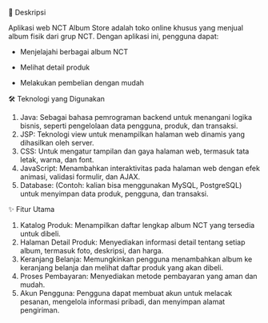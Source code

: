 📄 Deskripsi

Aplikasi web NCT Album Store adalah toko online khusus yang menjual album fisik dari grup NCT. Dengan aplikasi ini, pengguna dapat:

- Menjelajahi berbagai album NCT

- Melihat detail produk

- Melakukan pembelian dengan mudah


🛠️ Teknologi yang Digunakan

1. Java: Sebagai bahasa pemrograman backend untuk menangani logika bisnis, seperti pengelolaan data pengguna, produk, dan transaksi.
2. JSP: Teknologi view untuk menampilkan halaman web dinamis yang dihasilkan oleh server.
3. CSS: Untuk mengatur tampilan dan gaya halaman web, termasuk tata letak, warna, dan font.
4. JavaScript: Menambahkan interaktivitas pada halaman web dengan efek animasi, validasi formulir, dan AJAX.
5. Database: (Contoh: kalian bisa menggunakan MySQL, PostgreSQL) untuk menyimpan data produk, pengguna, dan transaksi.


✨ Fitur Utama
1. Katalog Produk: Menampilkan daftar lengkap album NCT yang tersedia untuk dibeli.
2. Halaman Detail Produk: Menyediakan informasi detail tentang setiap album, termasuk foto, deskripsi, dan harga.
3. Keranjang Belanja: Memungkinkan pengguna menambahkan album ke keranjang belanja dan melihat daftar produk yang akan dibeli.
4. Proses Pembayaran: Menyediakan metode pembayaran yang aman dan mudah.
5. Akun Pengguna: Pengguna dapat membuat akun untuk melacak pesanan, mengelola informasi pribadi, dan menyimpan alamat pengiriman.
